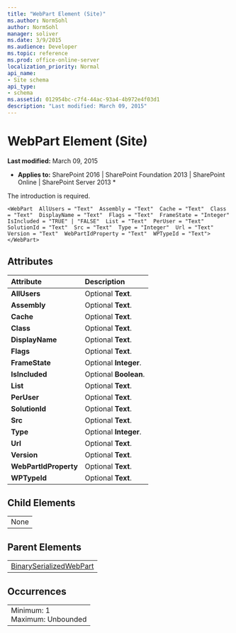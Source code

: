 ```yaml
---
title: "WebPart Element (Site)"
ms.author: NormSohl
author: NormSohl
manager: soliver
ms.date: 3/9/2015
ms.audience: Developer
ms.topic: reference
ms.prod: office-online-server
localization_priority: Normal
api_name:
- Site schema
api_type:
- schema
ms.assetid: 012954bc-c7f4-44ac-93a4-4b972e4f03d1
description: "Last modified: March 09, 2015"
---
```


# WebPart Element (Site)

 **Last modified:** March 09, 2015 
  
 * **Applies to:** SharePoint 2016 | SharePoint Foundation 2013 | SharePoint Online | SharePoint Server 2013 * 
  
The introduction is required.
  
```VB.net
<WebPart  AllUsers = "Text"  Assembly = "Text"  Cache = "Text"  Class = "Text"  DisplayName = "Text"  Flags = "Text"  FrameState = "Integer"  IsIncluded = "TRUE" | "FALSE"  List = "Text"  PerUser = "Text"  SolutionId = "Text"  Src = "Text"  Type = "Integer"  Url = "Text"  Version = "Text"  WebPartIdProperty = "Text"  WPTypeId = "Text"></WebPart>
```

## Attributes

|**Attribute**|**Description**|
|:-----|:-----|
|**AllUsers** <br/> |Optional **Text**.  <br/> |
|**Assembly** <br/> |Optional **Text**.  <br/> |
|**Cache** <br/> |Optional **Text**.  <br/> |
|**Class** <br/> |Optional **Text**.  <br/> |
|**DisplayName** <br/> |Optional **Text**.  <br/> |
|**Flags** <br/> |Optional **Text**.  <br/> |
|**FrameState** <br/> |Optional **Integer**.  <br/> |
|**IsIncluded** <br/> |Optional **Boolean**.  <br/> |
|**List** <br/> |Optional **Text**.  <br/> |
|**PerUser** <br/> |Optional **Text**.  <br/> |
|**SolutionId** <br/> |Optional **Text**.  <br/> |
|**Src** <br/> |Optional **Text**.  <br/> |
|**Type** <br/> |Optional **Integer**.  <br/> |
|**Url** <br/> |Optional **Text**.  <br/> |
|**Version** <br/> |Optional **Text**.  <br/> |
|**WebPartIdProperty** <br/> |Optional **Text**.  <br/> |
|**WPTypeId** <br/> |Optional **Text**.  <br/> |
   
## Child Elements

||
|:-----|
|None |
   
## Parent Elements

||
|:-----|
|[BinarySerializedWebPart](binaryserializedwebpart-element-site.md)|
   
## Occurrences

||
|:-----|
|Minimum: 1  <br/> Maximum: Unbounded  <br/> |
   

